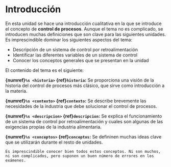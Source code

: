 # Introducción

En esta unidad se hace una introducción cualitativa en la que se introduce el concepto de **control de procesos**. Aunque el tema no es complicado, se introducen muchas definiciones que son clave para las siguientes unidades. Es imprescindible dominar los siguientes aspectos del tema:

- Descripción de un sistema de control por retroalimentación
- Identificar las diferentes variables de un sistema de control
- Conocer los conceptos generales que se presentan en la unidad

El contenido del tema es el siguiente:

**{numref}`%s <historia>`  {ref}`historia`:** Se proporciona una visión de la historia del control de procesos más clásico, que sirve como introducción a la materia.

**{numref}`%s <contexto>`  {ref}`contexto`:** Se describe brevemente las necesidades de la industria que debe solucionar el control de procesos.

**{numref}`%s <descripcion>`  {ref}`descripcion`:** Se explica el funcionamiento de un sistema de control por retroalimentación y cuales son algunas de las exigencias propias de la industria alimentaria.

**{numref}`%s <conceptos>`  {ref}`conceptos`:** Se defininen muchas ideas clave que se utilizarán durante el resto de unidades.

```{warning}
Es imprescindible conocer bien todos estos conceptos. Ni son muchos, ni son complicados, pero suponen un buen número de errores en los exámenes.
```